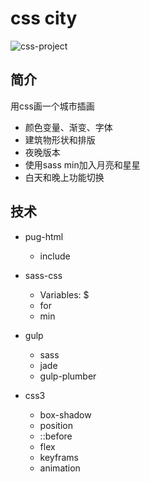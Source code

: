 # css city


![css-project](http://qiniublog.cuilei.top/css%20project.gif)

## 简介
用css画一个城市插画

- 颜色变量、渐变、字体
- 建筑物形状和排版
- 夜晚版本
- 使用sass min加入月亮和星星
- 白天和晚上功能切换


## 技术
- pug-html
    - include

- sass-css
    - Variables: $
    - for
    - min


- gulp
    - sass
    - jade
    - gulp-plumber

- css3
    - box-shadow
    - position
    - ::before
    - flex
    - keyframs
    - animation
